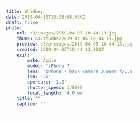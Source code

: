 ```yaml
---
title: Whidbey
date: 2019-04-13T15:38:08.030Z
draft: false
photo:
    url: s3/images/2019-04-05-10-44-13.jpg
    thumb: s3/thumbs/2019-04-05-10-44-13.jpg
    preview: s3/previews/2019-04-05-10-44-13.jpg
    created: 2019-04-05T10:44:13.000Z
    exif:
        make: Apple
        model: 'iPhone 7'
        lens: 'iPhone 7 back camera 3.99mm f/1.8'
        iso: '20'
        aperture: '1.8'
        shutter_speed: 1/8000
        focal_length: '4.0 mm'
    title: ""
    caption: ""

---
```

